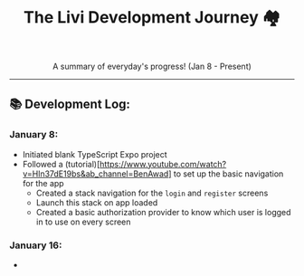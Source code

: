 <h1 align="center"> The Livi Development Journey 🏘 </h1><br>
<p align="center"> A summary of everyday's progress! (Jan 8 - Present) </p>
<hr>

## :books: Development Log:

### January 8:
- Initiated blank TypeScript Expo project
- Followed a (tutorial)[https://www.youtube.com/watch?v=Hln37dE19bs&ab_channel=BenAwad] to set up the basic navigation for the app
  - Created a stack navigation for the `login` and `register` screens
  - Launch this stack on app loaded
  - Created a basic authorization provider to know which user is logged in to use on every screen

### January 16:
- 
